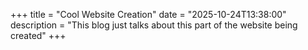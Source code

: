 +++
title = "Cool Website Creation"
date = "2025-10-24T13:38:00"
description = "This blog just talks about this part of the website being created"
+++